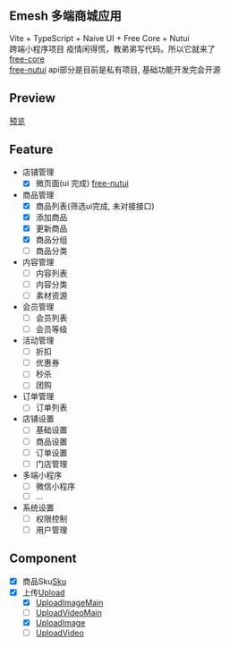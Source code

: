 ## Emesh 多端商城应用

Vite + TypeScript + Naive UI + Free Core + Nutui  
跨端小程序项目
疫情闲得慌，教弟弟写代码。所以它就来了  
[free-core](https://github.com/eamesh/free-core)  
[free-nutui](https://github.com/eamesh/free-nutui)
api部分是目前是私有项目, 基础功能开发完会开源

## Preview

[预览](https://preview.v1.emesh.cc)

## Feature

- 店铺管理
  - [x] 微页面(ui 完成) [free-nutui](https://github.com/eamesh/free-nutui)
- 商品管理
  - [x] 商品列表(筛选ui完成, 未对接接口)
  - [x] 添加商品
  - [x] 更新商品
  - [x] 商品分组
  - [ ] 商品分类
- 内容管理
  - [ ] 内容列表
  - [ ] 内容分类
  - [ ] 素材资源
- 会员管理
  - [ ] 会员列表
  - [ ] 会员等级
- 活动管理
  - [ ] 折扣
  - [ ] 优惠券
  - [ ] 秒杀
  - [ ] 团购
- 订单管理
  - [ ] 订单列表
- 店铺设置
  - [ ] 基础设置
  - [ ] 商品设置
  - [ ] 订单设置
  - [ ] 门店管理
- 多端小程序
  - [ ] 微信小程序
  - [ ] ...
- 系统设置
  - [ ] 权限控制
  - [ ] 用户管理

## Component

- [x] 商品Sku[Sku](https://github.com/eamesh/emesh/tree/dev/src/components/sku)
- [x] 上传[Upload](https://github.com/eamesh/emesh/tree/dev/src/components/upload)
  - [x] [UploadImageMain](https://github.com/eamesh/emesh/blob/dev/src/components/upload/image/UploadImageMain.tsx)
  - [ ] [UploadVideoMain](https://github.com/eamesh/emesh/blob/dev/src/components/upload/video/UploadVideoMain.tsx)
  - [x] [UploadImage](https://github.com/eamesh/emesh/blob/dev/src/components/upload/image/UploadImage.tsx)
  - [ ] [UploadVideo](https://github.com/eamesh/emesh/blob/dev/src/components/upload/video/UploadVideo.tsx)
